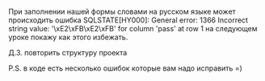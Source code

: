 При заполнении нашей формы словами на русском языке может происходить ошибка
SQLSTATE[HY000]: General error: 1366 Incorrect string value: '\xE2\xFB\xE2\xFB' for column 'pass' at row 1
на следующем уроке покажу как этого избежать.

Д.З. повторить структуру проекта

P.S. в коде есть несколько ошибок которые вам надо исправить =)
